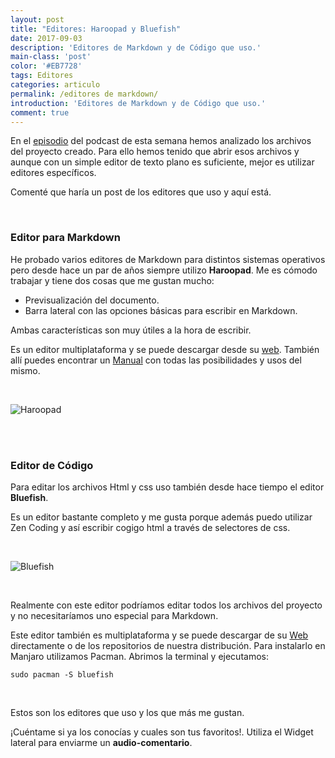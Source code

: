 ```yaml
---
layout: post 
title: "Editores: Haroopad y Bluefish"
date: 2017-09-03
description: 'Editores de Markdown y de Código que uso.'
main-class: 'post'
color: '#EB7728'
tags: Editores
categories: articulo
permalink: /editores de markdown/
introduction: 'Editores de Markdown y de Código que uso.'
comment: true
---
```



En el [episodio](https://lormez16.github.io/experimenta-con-jekyll/3/) del podcast de esta semana hemos analizado los archivos del proyecto creado. Para ello hemos tenido que abrir esos archivos y aunque con un simple editor de texto plano es suficiente, mejor es utilizar editores específicos.  

Comenté que haría un post de los editores que uso y aquí está. 

<br>

### Editor para Markdown

He probado varios editores de Markdown para distintos sistemas operativos pero desde hace un par de años siempre utilizo **Haroopad**. Me es cómodo trabajar y tiene dos cosas que me gustan mucho:
- Previsualización del documento.
- Barra lateral con las opciones básicas para escribir en Markdown.

Ambas características son muy útiles a la hora de escribir. 

Es un editor multiplataforma y se puede descargar desde su [web](http://pad.haroopress.com/user.html). También allí puedes encontrar un [Manual](http://pad.haroopress.com/page.html) con todas las posibilidades y usos del mismo. 

<br>

![Haroopad](https://archive.org/download/Haroopad1/Haroopad1.png)

<br>
<br>

### Editor de Código

Para editar los archivos Html y css uso también desde hace tiempo el editor **Bluefish**.  

Es un editor bastante completo y me gusta porque además puedo utilizar Zen Coding y así escribir cogigo html a través de selectores de css.  

<br>

![Bluefish](https://ia801507.us.archive.org/10/items/Haroopad1/Bluefish.png)

<br>

Realmente con este editor podríamos editar todos los archivos del proyecto y no necesitaríamos uno especial para Markdown.

Este editor también es multiplataforma y se puede descargar de su [Web](http://bluefish.openoffice.nl/download.html) directamente o de los repositorios de nuestra distribución. 
Para instalarlo en Manjaro utilizamos Pacman. Abrimos la terminal y ejecutamos:

`sudo pacman -S bluefish`

<br>

Estos son los editores que uso y los que más me gustan. 

¡Cuéntame si ya los conocías y cuales son tus favoritos!. Utiliza el Widget lateral para enviarme un **audio-comentario**.  

<!-- Begin SpeakPipe code -->
<script type="text/javascript">
(function(d){
var app = d.createElement('script'); app.type = 'text/javascript'; app.async = true;
var pt = ('https:' == document.location.protocol ? 'https://' : 'http://');
app.src = pt + 'www.speakpipe.com/loader/v6nlr21vd2ejbv25jd34rektczhqpr96.js';
var s = d.getElementsByTagName('script')[0]; s.parentNode.insertBefore(app, s);
})(document);
</script>
<!-- End SpeakPipe code -->



